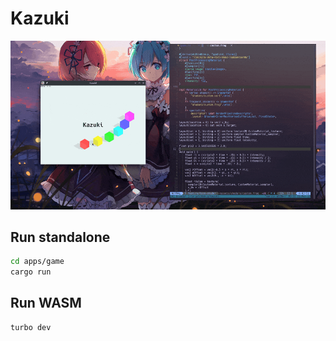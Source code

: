# Kazuki

![screenshot](./assets/screenshot.gif)

## Run standalone

```bash
cd apps/game
cargo run
```

## Run WASM

```bash
turbo dev
```
